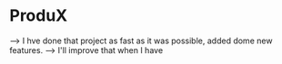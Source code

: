 # ProduX

  --> I hve done that project as fast as it was possible, added dome new features.
  --> I'll improve that when I have